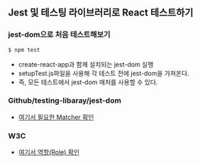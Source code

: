 ## Jest 및 테스팅 라이브러리로 React 테스트하기

### jest-dom으로 처음 테스트해보기

```bash
$ npm test
```

- create-react-app과 함께 설치되는 jest-dom 실행
- setupTest.js파일을 사용해 각 테스트 전에 jest-dom을 가져온다.
- 즉, 모든 테스트에서 jest-dom 매처를 사용할 수 있다.

### Github/testing-libaray/jest-dom

- [여기서 필요한 Matcher 확인]("https://github.com/testing-library/jest-dom/tree/main#tohavestyle")

### W3C

- [여기서 역할(Role) 확인]("https://www.w3.org/TR/wai-aria/#role_definitions")
